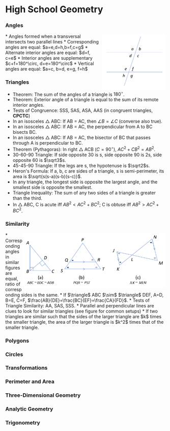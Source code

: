 High School Geometry
====================

### Angles
  <img src="./geometry_figs/par_lines_angles.png" align="right" width="200"/>
* Angles formed when a transversal intersects two parallel lines  
  * Corresponding angles are equal: $a=e,d=h,b=f,c=g$  
  * Alternate interior angles are equal: $d=f, c=e$  
  * Interior angles are supplementary $c+f=180^\circ, d+e=180^\circ$
  * Vertical angles are equal: $a=c, b=d, e=g, f=h$ 

### Triangles
* Theorem: The sum of the angles of a triangle is $180^\circ$.
* Theorem: Exterior angle of a triangle is equal to the sum of its remote interior angles.
* Tests of Congruence: SSS, SAS, ASA, AAS (in congruent triangles, **CPCTC**)
* In an isosceles $\triangle$ ABC: If AB = AC, then $\angle B = \angle C$ (converse also true).
* In an isosceles $\triangle$ ABC: If AB = AC, the perpendicular from A to BC bisects BC.
* In an isosceles $\triangle$ ABC: If AB = AC, the bisector of BC that passes through A is perpendicular to BC.
* Theorem (Pythagoras): In right $\triangle$ ACB ($C=90^\circ$), $AC^2 + CB^2 = AB^2$.
* 30-60-90 Triangle: If side opposite 30 is s, side opposite 90 is 2s, side opposite 60 is $\sqrt3$s.
* 45-45-90 Triangle: If the legs are s, the hypotenuse is $\sqrt2$s.
* Heron's Formula: If a, b, c are sides of a triangle, s is semi-perimeter, its area is $\sqrt{s(s-a)(s-b)(s-c)}$.
* In any triangle, the longest side is opposite the largest angle, and the smallest side is opposite the smallest.
* Triangle Inequality: The sum of any two sides of a triangle is greater than the third.
* In $\triangle$ ABC, C is acute iff $AB^2 \lt AC^2 + BC^2$; C is obtuse iff $AB^2 \gt AC^2 + BC^2$.

### Similarity
  <img src="./geometry_figs/sim_triangles_setup.png" align="right" width="450"/>
* Corresponding angles in similar figures are equal, ratio of corresponding sides is the same.
* If $\triangle$ ABC $\sim$ $\triangle$ DEF, A=D, B=E, C=F, $\frac{AB}{DE}=\frac{BC}{EF}=\frac{CA}{FD}$.
* Tests of Triangle Similarity: AA, SAS, SSS.
* Parallel and perpendicular lines are clues to look for similar triangles (see figure for common setups)
* If two triangles are similar such that the sides of the larger triangle are $k$ times the smaller triangle,  
  the area of the larger triangle is $k^2$ times that of the smaller triangle.

### Polygons

### Circles

### Transformations

### Perimeter and Area

### Three-Dimensional Geometry

### Analytic Geometry

### Trigonometry
